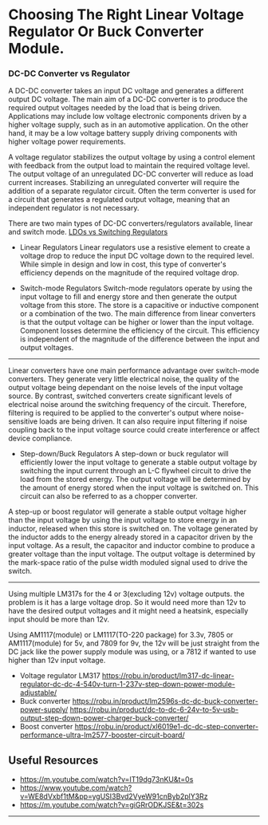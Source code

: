 # Choosing The Right Linear Voltage Regulator Or Buck Converter Module.

### DC-DC Converter vs Regulator

A DC-DC converter takes an input DC voltage and generates a different output DC voltage. The main aim of a DC-DC converter is to produce the required output voltages needed by the load that is being driven. Applications may include low voltage electronic components driven by a higher voltage supply, such as in an automotive application. On the other hand, it may be a low voltage battery supply driving components with higher voltage power requirements.

A voltage regulator stabilizes the output voltage by using a control element with feedback from the output load to maintain the required voltage level. The output voltage of an unregulated DC-DC converter will reduce as load current increases. Stabilizing an unregulated converter will require the addition of a separate regulator circuit. Often the term converter is used for a circuit that generates a regulated output voltage, meaning that an independent regulator is not necessary.

There are two main types of DC-DC converters/regulators available, linear and switch mode. [LDOs vs Switching Regulators](https://youtu.be/lHK--OKijkQ)

- Linear Regulators
Linear regulators use a resistive element to create a voltage drop to reduce the input DC voltage down to the required level. While simple in design and low in cost, this type of converter's efficiency depends on the magnitude of the required voltage drop.

- Switch-mode Regulators
Switch-mode regulators operate by using the input voltage to fill and energy store and then generate the output voltage from this store. The store is a capacitive or inductive component or a combination of the two. The main difference from linear converters is that the output voltage can be higher or lower than the input voltage. Component losses determine the efficiency of the circuit. This efficiency is independent of the magnitude of the difference between the input and output voltages.

---

Linear converters have one main performance advantage over switch-mode converters. They generate very little electrical noise, the quality of the output voltage being dependant on the noise levels of the input voltage source. By contrast, switched converters create significant levels of electrical noise around the switching frequency of the circuit. Therefore, filtering is required to be applied to the converter's output where noise-sensitive loads are being driven. It can also require input filtering if noise coupling back to the input voltage source could create interference or affect device compliance.

- Step-down/Buck Regulators
A step-down or buck regulator will efficiently lower the input voltage to generate a stable output voltage by switching the input current through an L-C flywheel circuit to drive the load from the stored energy. The output voltage will be determined by the amount of energy stored when the input voltage is switched on. This circuit can also be referred to as a chopper converter.

A step-up or boost regulator will generate a stable output voltage higher than the input voltage by using the input voltage to store energy in an inductor, released when this store is switched on. The voltage generated by the inductor adds to the energy already stored in a capacitor driven by the input voltage. As a result, the capacitor and inductor combine to produce a greater voltage than the input voltage. The output voltage is determined by the mark-space ratio of the pulse width moduled signal used to drive the switch.

---

Using multiple LM317s for the 4 or 3(excluding 12v) voltage outputs. the problem is it has a large voltage drop. So it would need more than 12v to have the desired output voltages and it might need a heatsink, especially input should be more than 12v.

Using AM1117(module) or LM1117(TO-220 package) for 3.3v, 7805 or AM1117(module) for 5v, and 7809 for 9v, the 12v will be just straight from the DC jack like the power supply module was using, or a 7812 if wanted to use higher than 12v input voltage.


- Voltage regulator LM317
https://robu.in/product/lm317-dc-linear-regulator-dc-dc-4-540v-turn-1-237v-step-down-power-module-adjustable/
- Buck converter
https://robu.in/product/lm2596s-dc-dc-buck-converter-power-supply/
https://robu.in/product/dc-to-dc-6-24v-to-5v-usb-output-step-down-power-charger-buck-converter/
- Boost converter
https://robu.in/product/xl6019e1-dc-dc-step-converter-performance-ultra-lm2577-booster-circuit-board/

## Useful Resources
- https://m.youtube.com/watch?v=IT19dg73nKU&t=0s
- https://www.youtube.com/watch?v=WE8dVxbf1tM&pp=ygUSI3Bvd2VyeW91cnByb2plY3Rz
- https://m.youtube.com/watch?v=giGRrODKJSE&t=302s

---
